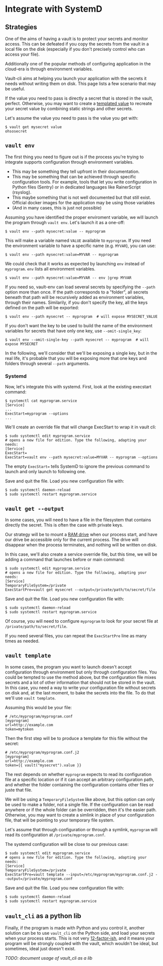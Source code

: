 # Integrate with SystemD

## Strategies

One of the aims of having a vault is to protect your secrets and monitor access. This
can be defeated if you copy the secrets from the vault in a local file on the disk
(especially if you don't precisely control who can access your file).

Additionally one of the popular methods of configuring application in the cloud-era is
through environment variables.

Vault-cli aims at helping you launch your application with the secrets it needs without
writing them on disk. This page lists a few scenario that may be useful.

If the value you need to pass is directly a secret that is stored in the vault, perfect.
Otherwise, you may want to create a [templated
value](https://github.com/peopledoc/vault-cli/#create-a-templated-value) to recreate
your secret value by combining static strings and other secrets.

Let's assume the value you need to pass is the value you get with:

```console
$ vault get mysecret value
ohsosecret
```

## ``vault env``

The first thing you need to figure out is if the process you're trying to integrate
supports configuration through environment variables.

- This may be something they tell upfront in their documentation.
- This may be something that can be achieved through specific configuration tools. For
  example, tools that let you write configuration in Python files (Sentry) or in
  dedicated languages like RainerScript (rsyslog).
- This maybe something that is not well documented but that still exist. Official docker
  images for the application may be using those variables
- (And in many cases, this is just not possible)

Assuming you have identified the proper enviroment variable, we will launch the program
through ``vault env``. Let's launch it as a one-off:

```console
$ vault env --path mysecret:value -- myprogram
```

This will make a variable named ``VALUE`` available to ``myprogram``. If you need the
environment variable to have a specific name (e.g. ``MYVAR``), you can use:

```console
$ vault env --path mysecret:value=MYVAR -- myprogram
```

We could check that it works as expected by launching `env` instead of `myprogram`.
`env` lists all environment variables.

```console
$ vault env --path mysecret:value=MYVAR -- env |grep MYVAR
```

If you need so, vault-env can load several secrets by specifying the ``--path`` option
more than once. If the path corresponds to a "folder", all secrets beneath that path
will be recursively added as environment variables, through their names.
Similarily, if you don't specify the key, all the keys defined on the path will be exported:

```console
$ vault env --path mysecret -- myprogram  # will expose MYSECRET_VALUE
```

If you don't want the key to be used to build the name of the environment variables for secrets
that have only one key, use ``--omit-single_key``:


```console
$ vault env --omit-single-key --path mysecret -- myprogram  # will expose MYSECRET
```
In the following, we'll consider that we'll be exposing a single key, but in the real life, it's probable
that you will be exposing more that one keys and folders through several ``--path`` arguments.

### Systemd

Now, let's integrate this with systemd. First, look at the existing execstart command:

```console
$ systemctl cat myprogram.service
[Service]
...
ExecStart=myprogram --options
...
```

We'll create an override file that will change ExecStart to wrap it in vault cli:

```console
$ sudo systemctl edit myprogram.service
# opens a new file for edition. Type the following, adapting your needs:
[Service]
ExecStart=
ExecStart=vault env --path mysecret:value=MYVAR -- myprogram --options
```

The empty `ExecStart=` tells SystemD to ignore the previous command to launch and only
launch to following one.

Save and quit the file. Load you new configuration file with:

```console
$ sudo systemctl daemon-reload
$ sudo systemctl restart myprogram.service
```

## ``vault get --output``

In some cases, you will need to have a file in the filesystem that contains directly
the secret. This is often the case with private keys.

Our strategy will be to mount a [RAM drive](https://en.wikipedia.org/wiki/RAM_drive)
when our process start, and have our drive be accessible only for the current process.
The drive will disappear when the process terminates, and nothing will be written on
disk.

In this case, we'll also create a service override file, but this time, we will be
adding a command that launches before or main command:

```console
$ sudo systemctl edit myprogram.service
# opens a new file for edition. Type the following, adapting your needs:
[Service]
TemporaryFileSystem=/private
ExecStartPre=vault get mysecret --output=/private/path/to/secret/file
```

Save and quit the file. Load you new configuration file with:

```console
$ sudo systemctl daemon-reload
$ sudo systemctl restart myprogram.service
```

Of course, you will need to configure ``myprogram`` to look for your secret file at
``/private/path/to/secret/file``.

If you need several files, you can repeat the `ExecStartPre` line as many times as
needed.


## ``vault template``

In some cases, the program you want to launch doesn't accept configuration through
environment but only through configuration files. You could be tempted to use the method
above, but the configuration file mixes secrets and a lot of other information that
should not be stored in the vault. In this case, you need a way to write your
configuration file without secrets on disk and, at the last moment, to bake the secrets
into the file. To do that we'll use ``vault template``.

Assuming this would be your file:

```
# /etc/myprogram/myprogram.conf
[myprogram]
url=http://example.com
token=mytoken
```

Then the first step will be to produce a template for this file without the secret:
```
# /etc/myprogram/myprogram.conf.j2
[myprogram]
url=http://example.com
token={{ vault("mysecret").value }}
```

The rest depends on whether ``myprogram`` expects to read its configuration file at a
specific location or if it can accept an arbitrary configuration path, and whether the
folder containing the configuration contains other files or juste that file.

We will be using a ``TemporaryFileSystem`` like above, but this option can only be used
to make a folder, not a single file. If the configuration can be read anywhere or if
the whole folder can be overridden, then it's the easier path. Otherwise, you may want
to create a simlink in place of your configuration file, that will be pointing to your
temporary file system.

Let's assume that through configuration or through a symlink, ``myprogram`` will read
its configuration at ``/private/myprogram.conf``.

The systemd configuration will be close to our previous case:

```console
$ sudo systemctl edit myprogram.service
# opens a new file for edition. Type the following, adapting your needs:
[Service]
TemporaryFileSystem=/private
ExecStartPre=vault template --input=/etc/myprogram/myprogram.conf.j2 --output=/private/myprogram.conf
```

Save and quit the file. Load you new configuration file with:

```console
$ sudo systemctl daemon-reload
$ sudo systemctl restart myprogram.service
```

## ``vault_cli`` as a python lib

Finally, if the program is made with Python and you control it, another solution
can be to use ``vault_cli`` on the Python side, and load your secrets when your process
starts. This is not very [12-factor-ish](https://12factor.net/config), and it means your
program will be strongly coupled with the vault, which wouldn't be ideal, but sometimes,
ideal just doesn't exist.

*TODO: document usage of vault_cli as a lib*
